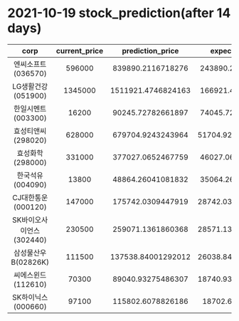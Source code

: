 # 2021-10-19 stock_prediction(after 14 days)

|   corp   |   current_price   |   prediction_price   |   expected_profit   |
|:--------:|:-----------------:|:--------------------:|:-------------------:|
|엔씨소프트(036570)|596000|839890.2116718276|243890.2116718276|
|LG생활건강(051900)|1345000|1511921.4746824163|166921.4746824163|
|한일시멘트(003300)|16200|90245.72782661897|74045.72782661897|
|효성티앤씨(298020)|628000|679704.9243243964|51704.924324396416|
|효성화학(298000)|331000|377027.0652467759|46027.06524677592|
|한국석유(004090)|13800|48864.26041081832|35064.26041081832|
|CJ대한통운(000120)|147000|175742.0309447919|28742.030944791913|
|SK바이오사이언스(302440)|230500|259071.1361860368|28571.136186036805|
|삼성물산우B(02826K)|111500|137538.84001292012|26038.840012920118|
|씨에스윈드(112610)|70300|89040.93275486307|18740.932754863068|
|SK하이닉스(000660)|97100|115802.6078826186|18702.6078826186|

